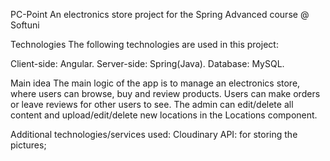 PC-Point
An electronics store project for the Spring Advanced course @ Softuni

Technologies
The following technologies are used in this project:

Client-side: Angular.
Server-side: Spring(Java).
Database: MySQL.

Main idea
The main logic of the app is to manage an electronics store, where users can browse, buy and review products. Users can make orders or leave reviews for other users to see. The admin can edit/delete all content and upload/edit/delete new locations in the Locations component.

Additional technologies/services used:
Cloudinary API: for storing the pictures;
